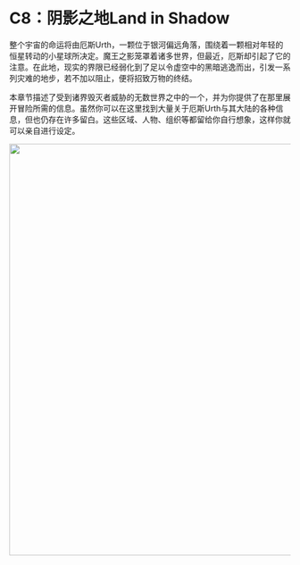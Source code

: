# C8：阴影之地Land in Shadow

整个宇宙的命运将由厄斯Urth，一颗位于银河偏远角落，围绕着一颗相对年轻的恒星转动的小星球所决定。魔王之影笼罩着诸多世界，但最近，厄斯却引起了它的注意。在此地，现实的界限已经弱化到了足以令虚空中的黑暗逃逸而出，引发一系列灾难的地步，若不加以阻止，便将招致万物的终结。

本章节描述了受到诸界毁灭者威胁的无数世界之中的一个，并为你提供了在那里展开冒险所需的信息。虽然你可以在这里找到大量关于厄斯Urth与其大陆的各种信息，但也仍存在许多留白。这些区域、人物、组织等都留给你自行想象，这样你就可以亲自进行设定。


<img src="/public/茹尔地图.jpg" style="HEIGHT: 738px; WIDTH: 626px" width="800"
height="1024" />
